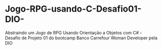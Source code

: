 # Jogo-RPG-usando-C-Desafio01-DIO-
 Abstraindo um Jogo de RPG Usando Orientação a Objetos com C# - Desafio de Projeto 01 do bootcamp Banco Carrefour Woman Developer pela DIO
